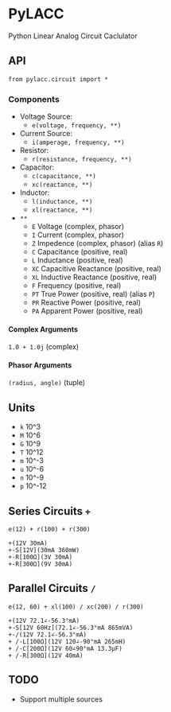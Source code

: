 # PyLACC

Python Linear Analog Circuit Caclulator

## API

`from pylacc.circuit import *`

### Components

- Voltage Source:
    - `e(voltage, frequency, **)`
- Current Source:
    - `i(amperage, frequency, **)`
- Resistor:
    - `r(resistance, frequency, **)`
- Capacitor:
    - `c(capacitance, **)`
    - `xc(reactance, **)`
- Inductor:
    - `l(inductance, **)`
    - `xl(reactance, **)`
- `**`
    - `E` Voltage (complex, phasor)
    - `I` Current (complex, phasor)
    - `Z` Impedence (complex, phasor) (alias `R`)
    - `C` Capacitance (positive, real)
    - `L` Inductance (positive, real)
    - `XC` Capacitive Reactance (positive, real)
    - `XL` Inductive Reactance (positive, real)
    - `F` Frequency (positive, real)
    - `PT` True Power (positive, real) (alias `P`)
    - `PR` Reactive Power (positive, real)
    - `PA` Apparent Power (positive, real)

#### Complex Arguments

`1.0 + 1.0j` (complex)

#### Phasor Arguments

`(radius, angle)` (tuple)

## Units

- `k` 10^3
- `M` 10^6
- `G` 10^9
- `T` 10^12
- `m` 10^-3
- `u` 10^-6
- `n` 10^-9
- `p` 10^-12

## Series Circuits `+`

`e(12) + r(100) + r(300)`

```
+(12V 30mA)
+-S[12V](30mA 360mW)
+-R[100Ω](3V 30mA)
+-R[300Ω](9V 30mA)
```

## Parallel Circuits `/`

`e(12, 60) + xl(100) / xc(200) / r(300)`

```
+(12V 72.1∠-56.3°mA)
+-S[12V 60Hz](72.1∠-56.3°mA 865mVA)
+-/(12V 72.1∠-56.3°mA)
+ /-L[100Ω](12V 120∠-90°mA 265mH)
+ /-C[200Ω](12V 60∠90°mA 13.3μF)
+ /-R[300Ω](12V 40mA)
```

## TODO

- Support multiple sources
